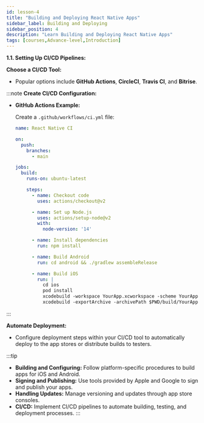 ```yaml
---
id: lesson-4
title: "Building and Deploying React Native Apps"
sidebar_label: Building and Deploying
sidebar_position: 4
description: "Learn Building and Deploying React Native Apps"
tags: [courses,Advance-level,Introduction]
---  
```

   

**1.1. Setting Up CI/CD Pipelines:**

 **Choose a CI/CD Tool:**
   - Popular options include **GitHub Actions**, **CircleCI**, **Travis CI**, and **Bitrise**.

:::note
 **Create CI/CD Configuration:**

   - **GitHub Actions Example:**

     Create a `.github/workflows/ci.yml` file:

     ```yaml
     name: React Native CI

     on:
       push:
         branches:
           - main

     jobs:
       build:
         runs-on: ubuntu-latest

         steps:
           - name: Checkout code
             uses: actions/checkout@v2

           - name: Set up Node.js
             uses: actions/setup-node@v2
             with:
               node-version: '14'

           - name: Install dependencies
             run: npm install

           - name: Build Android
             run: cd android && ./gradlew assembleRelease

           - name: Build iOS
             run: |
               cd ios
               pod install
               xcodebuild -workspace YourApp.xcworkspace -scheme YourApp -configuration Release -archivePath $PWD/build/YourApp.xcarchive archive
               xcodebuild -exportArchive -archivePath $PWD/build/YourApp.xcarchive -exportOptionsPlist YourApp/Info.plist -exportPath $PWD/build
     ```
:::

  **Automate Deployment:**

   - Configure deployment steps within your CI/CD tool to automatically deploy to the app stores or distribute builds to testers.



:::tip
- **Building and Configuring:** Follow platform-specific procedures to build apps for iOS and Android.
- **Signing and Publishing:** Use tools provided by Apple and Google to sign and publish your apps.
- **Handling Updates:** Manage versioning and updates through app store consoles.
- **CI/CD:** Implement CI/CD pipelines to automate building, testing, and deployment processes.
:::